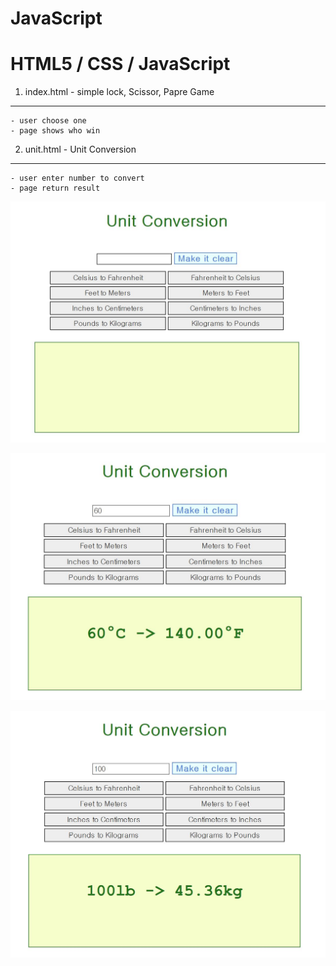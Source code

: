 # JavaScript

# HTML5 / CSS / JavaScript  


1. index.html - simple lock, Scissor, Papre Game 
----------------------------------------

    - user choose one
    - page shows who win


2. unit.html - Unit Conversion 
-----------------------------------------

    - user enter number to convert 
    - page return result 


![image](./images/Capture.JPG)

![image](./images/Capture1.JPG)

![image](./images/Capture3.JPG)
